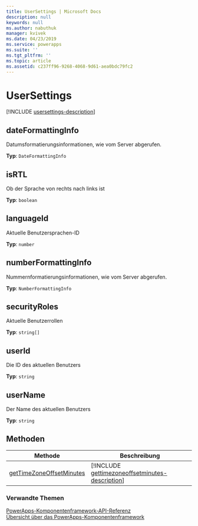 ```yaml
---
title: UserSettings | Microsoft Docs
description: null
keywords: null
ms.author: nabuthuk
manager: kvivek
ms.date: 04/23/2019
ms.service: powerapps
ms.suite: ''
ms.tgt_pltfrm: ''
ms.topic: article
ms.assetid: c237ff96-9268-4068-9d61-aea0bdc79fc2
---
```


# <a name="usersettings"></a>UserSettings

[!INCLUDE [usersettings-description](includes/usersettings-description.md)]

## <a name="dateformattinginfo"></a>dateFormattingInfo

Datumsformatierungsinformationen, wie vom Server abgerufen.

**Typ**: `DateFormattingInfo`

## <a name="isrtl"></a>isRTL

Ob der Sprache von rechts nach links ist

**Typ**: `boolean`

## <a name="languageid"></a>languageId

Aktuelle Benutzersprachen-ID

**Typ**: `number`

## <a name="numberformattinginfo"></a>numberFormattingInfo

Nummernformatierungsinformationen, wie vom Server abgerufen.

**Typ**: `NumberFormattingInfo`

## <a name="securityroles"></a>securityRoles

Aktuelle Benutzerrollen

**Typ**: `string[]`

## <a name="userid"></a>userId

Die ID des aktuellen Benutzers

**Typ**: `string`

## <a name="username"></a>userName

Der Name des aktuellen Benutzers

**Typ**: `string`

## <a name="methods"></a>Methoden

|Methode | Beschreibung | 
| ------|-------------|
|[getTimeZoneOffsetMinutes](usersettings/gettimezoneoffsetminutes.md)|[!INCLUDE [gettimezoneoffsetminutes-description](usersettings/includes/gettimezoneoffsetminutes-description.md)]|

### <a name="related-topics"></a>Verwandte Themen

[PowerApps-Komponentenframework-API-Referenz](../reference/index.md)<br/>
[Übersicht über das PowerApps-Komponentenframework](../overview.md)